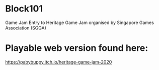 # Block101
 
Game Jam Entry to Heritage Game Jam organised by Singapore Games Association (SGGA)

# Playable web version found here: 
https://pabybuppy.itch.io/heritage-game-jam-2020
